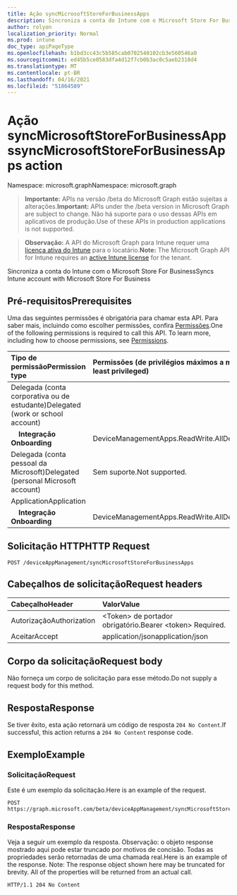 ```yaml
---
title: Ação syncMicrosoftStoreForBusinessApps
description: Sincroniza a conta do Intune com o Microsoft Store For Business
author: rolyon
localization_priority: Normal
ms.prod: intune
doc_type: apiPageType
ms.openlocfilehash: b1bd3cc43c5b585cab0702540102cb3e560546a0
ms.sourcegitcommit: ed45b5ce0583dfa4d12f7cb0b3ac0c5aeb2318d4
ms.translationtype: MT
ms.contentlocale: pt-BR
ms.lasthandoff: 04/16/2021
ms.locfileid: "51864589"
---
```

# <a name="syncmicrosoftstoreforbusinessapps-action"></a><span data-ttu-id="cb038-103">Ação syncMicrosoftStoreForBusinessApps</span><span class="sxs-lookup"><span data-stu-id="cb038-103">syncMicrosoftStoreForBusinessApps action</span></span>

<span data-ttu-id="cb038-104">Namespace: microsoft.graph</span><span class="sxs-lookup"><span data-stu-id="cb038-104">Namespace: microsoft.graph</span></span>

> <span data-ttu-id="cb038-105">**Importante:** APIs na versão /beta do Microsoft Graph estão sujeitas a alterações.</span><span class="sxs-lookup"><span data-stu-id="cb038-105">**Important:** APIs under the /beta version in Microsoft Graph are subject to change.</span></span> <span data-ttu-id="cb038-106">Não há suporte para o uso dessas APIs em aplicativos de produção.</span><span class="sxs-lookup"><span data-stu-id="cb038-106">Use of these APIs in production applications is not supported.</span></span>

> <span data-ttu-id="cb038-107">**Observação:** A API do Microsoft Graph para Intune requer uma [licença ativa do Intune](https://go.microsoft.com/fwlink/?linkid=839381) para o locatário.</span><span class="sxs-lookup"><span data-stu-id="cb038-107">**Note:** The Microsoft Graph API for Intune requires an [active Intune license](https://go.microsoft.com/fwlink/?linkid=839381) for the tenant.</span></span>

<span data-ttu-id="cb038-108">Sincroniza a conta do Intune com o Microsoft Store For Business</span><span class="sxs-lookup"><span data-stu-id="cb038-108">Syncs Intune account with Microsoft Store For Business</span></span>
## <a name="prerequisites"></a><span data-ttu-id="cb038-109">Pré-requisitos</span><span class="sxs-lookup"><span data-stu-id="cb038-109">Prerequisites</span></span>
<span data-ttu-id="cb038-p102">Uma das seguintes permissões é obrigatória para chamar esta API. Para saber mais, incluindo como escolher permissões, confira [Permissões](/graph/permissions-reference).</span><span class="sxs-lookup"><span data-stu-id="cb038-p102">One of the following permissions is required to call this API. To learn more, including how to choose permissions, see [Permissions](/graph/permissions-reference).</span></span>

|<span data-ttu-id="cb038-112">Tipo de permissão</span><span class="sxs-lookup"><span data-stu-id="cb038-112">Permission type</span></span>|<span data-ttu-id="cb038-113">Permissões (de privilégios máximos a mínimos)</span><span class="sxs-lookup"><span data-stu-id="cb038-113">Permissions (from most to least privileged)</span></span>|
|:---|:---|
|<span data-ttu-id="cb038-114">Delegada (conta corporativa ou de estudante)</span><span class="sxs-lookup"><span data-stu-id="cb038-114">Delegated (work or school account)</span></span>||
| <span data-ttu-id="cb038-115">&nbsp; &nbsp; **Integração**</span><span class="sxs-lookup"><span data-stu-id="cb038-115">&nbsp; &nbsp; **Onboarding**</span></span> |<span data-ttu-id="cb038-116">DeviceManagementApps.ReadWrite.All</span><span class="sxs-lookup"><span data-stu-id="cb038-116">DeviceManagementApps.ReadWrite.All</span></span>|
|<span data-ttu-id="cb038-117">Delegada (conta pessoal da Microsoft)</span><span class="sxs-lookup"><span data-stu-id="cb038-117">Delegated (personal Microsoft account)</span></span>|<span data-ttu-id="cb038-118">Sem suporte.</span><span class="sxs-lookup"><span data-stu-id="cb038-118">Not supported.</span></span>|
|<span data-ttu-id="cb038-119">Application</span><span class="sxs-lookup"><span data-stu-id="cb038-119">Application</span></span>||
| <span data-ttu-id="cb038-120">&nbsp; &nbsp; **Integração**</span><span class="sxs-lookup"><span data-stu-id="cb038-120">&nbsp; &nbsp; **Onboarding**</span></span> |<span data-ttu-id="cb038-121">DeviceManagementApps.ReadWrite.All</span><span class="sxs-lookup"><span data-stu-id="cb038-121">DeviceManagementApps.ReadWrite.All</span></span>|

## <a name="http-request"></a><span data-ttu-id="cb038-122">Solicitação HTTP</span><span class="sxs-lookup"><span data-stu-id="cb038-122">HTTP Request</span></span>
<!-- {
  "blockType": "ignored"
}
-->
``` http
POST /deviceAppManagement/syncMicrosoftStoreForBusinessApps
```

## <a name="request-headers"></a><span data-ttu-id="cb038-123">Cabeçalhos de solicitação</span><span class="sxs-lookup"><span data-stu-id="cb038-123">Request headers</span></span>
|<span data-ttu-id="cb038-124">Cabeçalho</span><span class="sxs-lookup"><span data-stu-id="cb038-124">Header</span></span>|<span data-ttu-id="cb038-125">Valor</span><span class="sxs-lookup"><span data-stu-id="cb038-125">Value</span></span>|
|:---|:---|
|<span data-ttu-id="cb038-126">Autorização</span><span class="sxs-lookup"><span data-stu-id="cb038-126">Authorization</span></span>|<span data-ttu-id="cb038-127">&lt;Token&gt; de portador obrigatório.</span><span class="sxs-lookup"><span data-stu-id="cb038-127">Bearer &lt;token&gt; Required.</span></span>|
|<span data-ttu-id="cb038-128">Aceitar</span><span class="sxs-lookup"><span data-stu-id="cb038-128">Accept</span></span>|<span data-ttu-id="cb038-129">application/json</span><span class="sxs-lookup"><span data-stu-id="cb038-129">application/json</span></span>|

## <a name="request-body"></a><span data-ttu-id="cb038-130">Corpo da solicitação</span><span class="sxs-lookup"><span data-stu-id="cb038-130">Request body</span></span>
<span data-ttu-id="cb038-131">Não forneça um corpo de solicitação para esse método.</span><span class="sxs-lookup"><span data-stu-id="cb038-131">Do not supply a request body for this method.</span></span>

## <a name="response"></a><span data-ttu-id="cb038-132">Resposta</span><span class="sxs-lookup"><span data-stu-id="cb038-132">Response</span></span>
<span data-ttu-id="cb038-133">Se tiver êxito, esta ação retornará um código de resposta `204 No Content`.</span><span class="sxs-lookup"><span data-stu-id="cb038-133">If successful, this action returns a `204 No Content` response code.</span></span>

## <a name="example"></a><span data-ttu-id="cb038-134">Exemplo</span><span class="sxs-lookup"><span data-stu-id="cb038-134">Example</span></span>
### <a name="request"></a><span data-ttu-id="cb038-135">Solicitação</span><span class="sxs-lookup"><span data-stu-id="cb038-135">Request</span></span>
<span data-ttu-id="cb038-136">Este é um exemplo da solicitação.</span><span class="sxs-lookup"><span data-stu-id="cb038-136">Here is an example of the request.</span></span>
``` http
POST https://graph.microsoft.com/beta/deviceAppManagement/syncMicrosoftStoreForBusinessApps
```

### <a name="response"></a><span data-ttu-id="cb038-137">Resposta</span><span class="sxs-lookup"><span data-stu-id="cb038-137">Response</span></span>
<span data-ttu-id="cb038-p103">Veja a seguir um exemplo da resposta. Observação: o objeto response mostrado aqui pode estar truncado por motivos de concisão. Todas as propriedades serão retornadas de uma chamada real.</span><span class="sxs-lookup"><span data-stu-id="cb038-p103">Here is an example of the response. Note: The response object shown here may be truncated for brevity. All of the properties will be returned from an actual call.</span></span>
``` http
HTTP/1.1 204 No Content
```










